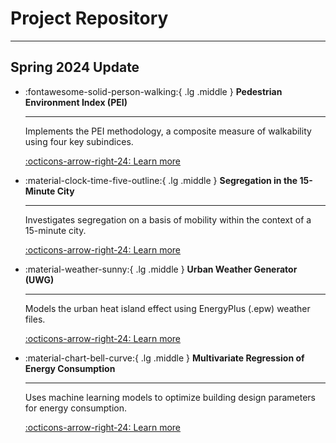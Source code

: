 
# Project Repository

---

## Spring 2024 Update

<div class="grid cards" markdown>


-   :fontawesome-solid-person-walking:{ .lg .middle } __Pedestrian Environment Index (PEI)__

    ---

    Implements the PEI methodology, a composite measure of walkability using four key subindices.

    [:octicons-arrow-right-24: Learn more](sp24/mobility-1.md)

-   :material-clock-time-five-outline:{ .lg .middle } __Segregation in the 15-Minute City__

    ---

    Investigates segregation on a basis of mobility within the context of a 15-minute city.

    [:octicons-arrow-right-24: Learn more](sp24/mobility-1.md)



-   :material-weather-sunny:{ .lg .middle } __Urban Weather Generator (UWG)__

    ---

    Models the urban heat island effect using EnergyPlus (.epw) weather files.

    [:octicons-arrow-right-24: Learn more](sp24/microclimate.md)



-   :material-chart-bell-curve:{ .lg .middle } __Multivariate Regression of Energy Consumption__

    ---

    Uses machine learning models to optimize building design parameters for energy consumption.

    [:octicons-arrow-right-24: Learn more](energyinbuildings/README.md)



</div>
